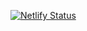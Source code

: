 [![Netlify Status](https://api.netlify.com/api/v1/badges/f9a5c483-2e51-497a-af96-d91675f79404/deploy-status)](https://app.netlify.com/sites/svlete-sl-func/deploys)